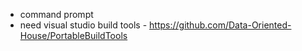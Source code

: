 - command prompt
- need visual studio build tools - https://github.com/Data-Oriented-House/PortableBuildTools
